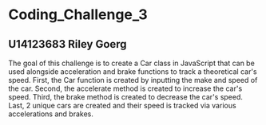 # Coding_Challenge_3
## U14123683 Riley Goerg
The goal of this challenge is to create a Car class in JavaScript that can be used alongside acceleration and brake functions to track a theoretical car's speed. First, the Car function is created by inputting the make and speed of the car. Second, the accelerate method is created to increase the car's speed. Third, the brake method is created to decrease the car's speed. Last, 2 unique cars are created and their speed is tracked via various accelerations and brakes.